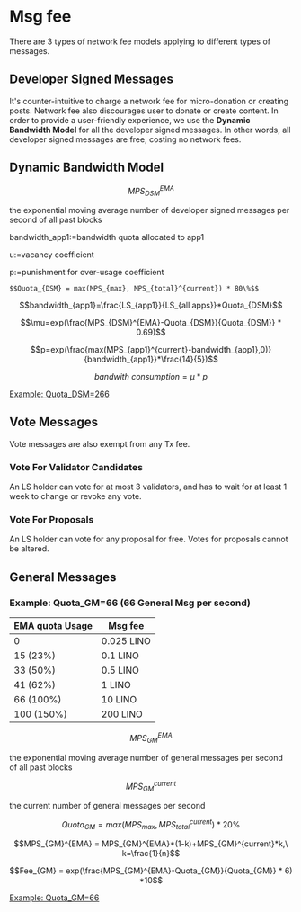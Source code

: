 # Msg fee

There are 3 types of network fee models applying to different types of messages.

## Developer Signed Messages

It's counter-intuitive to charge a network fee for micro-donation or creating posts. Network fee also discourages user to donate or create content. In order to provide a user-friendly experience, we use the **Dynamic Bandwidth Model** for all the developer signed messages. In other words, all developer signed messages are free, costing no network fees.

## Dynamic Bandwidth Model

$$MPS_{DSM}^{EMA}$$

the exponential moving average number of developer signed messages per second of all past blocks

bandwidth_app1:=bandwidth quota allocated to app1

u:=vacancy coefficient

p:=punishment for over-usage coefficient

`$$Quota_{DSM} = max(MPS_{max}, MPS_{total}^{current}) * 80\%$$`

$$bandwidth_{app1}=\frac{LS_{app1}}{LS_{all apps}}*Quota_{DSM}$$

$$\mu=exp(\frac{MPS_{DSM}^{EMA}-Quota_{DSM}}{Quota_{DSM}} * 0.69)$$

$$p=exp(\frac{max(MPS_{app1}^{current}-bandwidth_{app1},0)}{bandwidth_{app1}}*\frac{14}{5})$$

$$bandwith\ consumption = \mu*p$$

[Example: Quota_DSM=266](./Example-Quota_DSM-266-8da5a80c-261c-4341-a88f-730bc6b676b3.csv)



## Vote Messages

Vote messages are also exempt from any Tx fee.

### Vote For Validator Candidates

An LS holder can vote for at most 3 validators, and has to wait for at least 1 week to change or revoke any vote.

### Vote For Proposals

An LS holder can vote for any proposal for free. Votes for proposals cannot be altered.

## General Messages

### Example: Quota_GM=66 (66 General Msg per second)
| EMA quota Usage | Msg fee |
| --- | --- |
| 0 | 0.025 LINO |
| 15 (23%) | 0.1 LINO |
| 33 (50%) | 0.5 LINO |
| 41 (62%) | 1 LINO |
| 66 (100%) | 10 LINO |
| 100 (150%) | 200 LINO |


$$MPS_{GM}^{EMA}$$

the exponential moving average number of general messages per second of all past blocks

$$MPS_{GM}^{current}$$

the current number of general messages per second

$$Quota_{GM} = max(MPS_{max}, MPS_{total}^{current}) * 20\%$$

$$MPS_{GM}^{EMA} = MPS_{GM}^{EMA}*(1-k)+MPS_{GM}^{current}*k,\ k=\frac{1}{n}$$

$$Fee_{GM} = exp(\frac{MPS_{GM}^{EMA}-Quota_{GM}}{Quota_{GM}} * 6) *10$$

[Example: Quota_GM=66](./Example-Quota_GM-66-7676d1d3-9d3e-40d1-8f7f-95aba173897c.csv)
